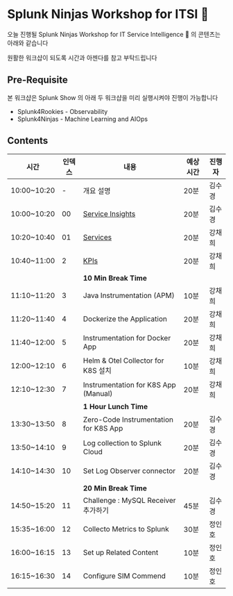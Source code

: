 # Splunk Ninjas Workshop for ITSI 🥷

오늘 진행될 Splunk Ninjas Workshop for IT Service Intelligence 🥷 의 콘텐츠는 아래와 같습니다

원활한 워크샵이 되도록 시간과 아젠다를 참고 부탁드립니다

## Pre-Requisite

본 워크샵은 Splunk Show 의 아래 두 워크샵을 미리 실행시켜야 진행이 가능합니다

- Splunk4Rookies - Observability
- Splunk4Ninjas - Machine Learning and AIOps

## Contents

| 시간        | 인덱스 | 내용                                                               | 예상 시간 | 진행자 |
| ----------- | ------ | ------------------------------------------------------------------ | --------- | ------ |
| 10:00~10:20 | -      | 개요 설명                                                          | 20분      | 김수경 |
| 10:00~10:20 | 00     | [Service Insights](./2-1-service-insights/2-1-index.html)          | 20분      | 김수경 |
| 10:20~10:40 | 01     | [Services](./2-1-service-insights/2-1-1-Services/2-1-1-index.html) | 20분      | 강채희 |
| 10:40~11:00 | 2      | [KPIs](./2-1-service-insights/2-1-2-KPIs/2-1-2-index.html)         | 20분      | 강채희 |
|             |        | **10 Min Break Time**                                              |
| 11:10~11:20 | 3      | Java Instrumentation (APM)                                         | 10분      | 강채희 |
| 11:20~11:40 | 4      | Dockerize the Application                                          | 20분      | 강채희 |
| 11:40~12:00 | 5      | Instrumentation for Docker App                                     | 20분      | 강채희 |
| 12:00~12:10 | 6      | Helm & Otel Collector for K8S 설치                                 | 10분      | 강채희 |
| 12:10~12:30 | 7      | Instrumentation for K8S App (Manual)                               | 20분      | 강채희 |
|             |        | **1 Hour Lunch Time**                                              |
| 13:30~13:50 | 8      | Zero-Code Instrumentation for K8S App                              | 20분      | 김수경 |
| 13:50~14:10 | 9      | Log collection to Splunk Cloud                                     | 20분      | 김수경 |
| 14:10~14:30 | 10     | Set Log Observer connector                                         | 20분      | 김수경 |
|             |        | **20 Min Break Time**                                              |
| 14:50~15:20 | 11     | Challenge : MySQL Receiver 추가하기                                | 45분      | 김수경 |
| 15:35~16:00 | 12     | Collecto Metrics to Splunk                                         | 30분      | 정인호 |
| 16:00~16:15 | 13     | Set up Related Content                                             | 10분      | 정인호 |
| 16:15~16:30 | 14     | Configure SIM Commend                                              | 10분      | 정인호 |
